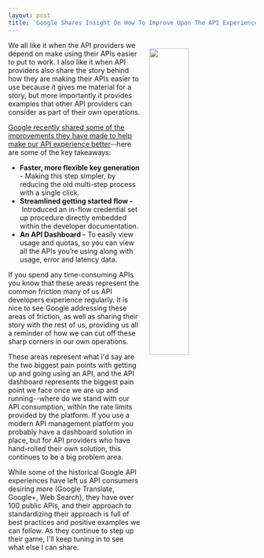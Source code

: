 ```yaml
---
layout: post
title: 'Google Shares Insight On How To Improve Upon The API Experience'
---
```

<p><img style="padding: 15px;" src="http://kinlane-productions.s3.amazonaws.com/api_evangelist_site/blog/google_improve_your_api_experience.png" alt="" width="40%" align="right" /></p>
<p>We all like it when the API providers we depend on make using their APIs easier to put to work. I also like it when API providers also share the story behind how they are making their APIs easier to use because it gives me material for a story, but more importantly it provides examples that other API providers can consider as part of their own operations.</p>
<p><a href="https://developers.googleblog.com/2016/10/key-improvements-for-your-api-experience.html">Google recently shared some of the improvements they have made to help make our API experience better</a>--here are some of the key takeaways:</p>
<ul>
<li><strong>Faster, more flexible key generation </strong>- Making this step simpler, by reducing the old multi-step process with a single click.</li>
<li><strong>Streamlined getting started flow -</strong>&nbsp;Introduced an in-flow credential set up procedure directly embedded within the developer documentation.</li>
<li><strong>An API Dashboard -</strong> To easily view usage and quotas, so you can view all the APIs you&rsquo;re using along with usage, error and latency data.</li>
</ul>
<p>If you spend any time-consuming APIs you know that these areas represent the common friction many of us API developers experience regularly. It is nice to see Google addressing these areas of friction, as well as sharing their story with the rest of us, providing us all a reminder of how we can cut off these sharp corners in our own operations.</p>
<p>These areas represent what I'd say are the two biggest pain points with getting up and going using an API, and the API dashboard represents the biggest pain point we face once we are up and running--where do we stand with our API consumption, within the rate limits provided by the platform. If you use a modern API management platform you probably have a dashboard solution in place, but for API providers who have hand-rolled their own solution, this continues to be a big problem area.</p>
<p>While some of the historical Google API experiences have left us API consumers desiring more (Google Translate, Google+, Web Search), they have over 100 public APIs, and their approach to standardizing their approach is full of best practices and positive examples we can follow. As they continue to step up their game, I'll keep tuning in to see what else I can share.</p>